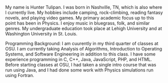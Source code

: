 My name is Hunter Tulipan. I was born in Nashville, TN, which is also where I currently live. My hobbies include camping, rock-climbing, reading fantasy novels, and playing video games. My primary academic focus up to this point has been in Physics. I enjoy music in bluegrass, folk, and similar genres. My undergraduate education took place at Lehigh University and at Washington University in St. Louis. 

Programming Background:
I am cuurently in my third quarter of classes at OSU. I am currently taking Analysis of Algorithms, Introduction to Operating Systems, and Software Engineering in addition to this class. I have some experience programming in C, C++, Java, JavaScript, PHP, and HTML. Before starting classes at OSU, I had taken a single intro course that was run using Java, and I had done some work with Physics simulations run using Fortran. 
